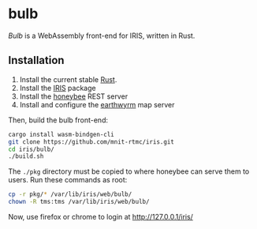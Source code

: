 # bulb

*Bulb* is a WebAssembly front-end for IRIS, written in Rust.

## Installation

1. Install the current stable [Rust].
2. Install the [IRIS] package
3. Install the [honeybee] REST server
4. Install and configure the [earthwyrm] map server

Then, build the bulb front-end:

```sh
cargo install wasm-bindgen-cli
git clone https://github.com/mnit-rtmc/iris.git
cd iris/bulb/
./build.sh
```

The `./pkg` directory must be copied to where honeybee can serve them to
users.  Run these commands as root:

```sh
cp -r pkg/* /var/lib/iris/web/bulb/
chown -R tms:tms /var/lib/iris/web/bulb/
```

Now, use firefox or chrome to login at http://127.0.0.1/iris/


[earthwyrm]: https://github.com/DougLau/earthwyrm/tree/master/earthwyrm-bin/
[honeybee]: https://github.com/mnit-rtmc/iris/tree/master/honeybee
[iris]: https://mnit-rtmc.github.io/iris/installation.html
[rust]: https://www.rust-lang.org/tools/install
